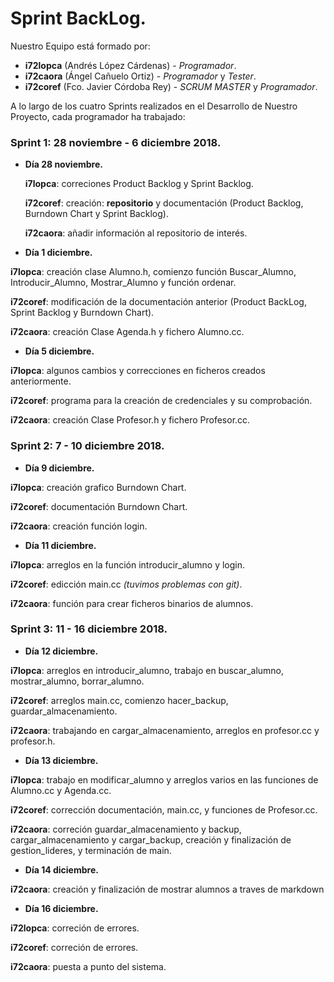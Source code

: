 # Sprint BackLog.

Nuestro Equipo está formado por:
- **i72lopca** (Andrés López Cárdenas) - _Programador_.
- **i72caora** (Ángel Cañuelo Ortiz) - _Programador_ y _Tester_.
- **i72coref** (Fco. Javier Córdoba Rey) - _SCRUM MASTER_  y _Programador_.


A lo largo de los cuatro Sprints realizados en el Desarrollo de Nuestro Proyecto, cada programador ha trabajado:

### Sprint 1: 28 noviembre - 6 diciembre 2018.
 - **Día 28 noviembre.**
 
   **i7lopca**: correciones Product Backlog y Sprint Backlog. 
   
   **i72coref**: creación: **repositorio** y documentación (Product Backlog, Burndown Chart y Sprint Backlog).
   
   **i72caora**: añadir información al repositorio de interés.
   
  - **Día 1 diciembre.**
  
   **i7lopca**: creación clase Alumno.h, comienzo función Buscar_Alumno, Introducir_Alumno, Mostrar_Alumno y  función ordenar.
   
   **i72coref**: modificación de la documentación anterior (Product BackLog, Sprint Backlog y Burndown Chart).
   
   **i72caora**: creación Clase Agenda.h y fichero Alumno.cc.
   
  - **Día 5 diciembre.**
  
   **i7lopca**: algunos cambios y correcciones en ficheros creados anteriormente.
   
   **i72coref**: programa para la creación de credenciales y su comprobación. 
   
   **i72caora**: creación Clase Profesor.h y fichero Profesor.cc.
   

### Sprint 2: 7 - 10 diciembre 2018.
   - **Día 9 diciembre.**
   
   **i7lopca**: creación grafico Burndown Chart.
   
   **i72coref**: documentación Burndown Chart.
   
   **i72caora**: creación función login.
   
   - **Día 11 diciembre.**
   
   **i7lopca**: arreglos en la función introducir_alumno y login.
   
   **i72coref**: edicción main.cc _(tuvimos problemas con git)_.
   
   **i72caora**: función para crear ficheros binarios de alumnos.
   
 
### Sprint 3: 11 - 16 diciembre 2018.

   - **Día 12 diciembre.**
   
   **i7lopca**: arreglos en introducir_alumno, trabajo en buscar_alumno, mostrar_alumno, borrar_alumno.
   
   **i72coref**: arreglos main.cc, comienzo hacer_backup, guardar_almacenamiento.
   
   **i72caora**: trabajando en cargar_almacenamiento, arreglos en profesor.cc y profesor.h.
   
   - **Día 13 diciembre.**
   
   **i7lopca**: trabajo en modificar_alumno y arreglos varios en las funciones de Alumno.cc y Agenda.cc.
   
   **i72coref**: corrección documentación, main.cc, y funciones de Profesor.cc.
   
   **i72caora**: correción guardar_almacenamiento y backup, cargar_almacenamiento y cargar_backup, creación y finalización de  gestion_lideres, y terminación de main.
   
   - **Día 14 diciembre.**
   
   **i72caora**: creación y finalización de mostrar alumnos a traves de markdown
   
   - **Día 16 diciembre.**
   
   **i72lopca**: correción de errores.
   
   **i72coref**: correción de errores.
   
   **i72caora**: puesta a punto del sistema.
   
   
   
